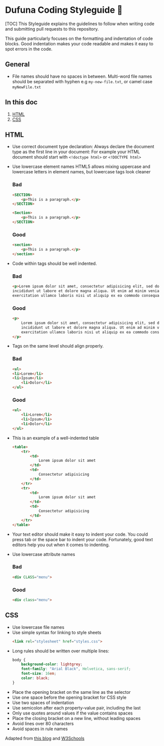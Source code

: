 # Dufuna Coding Styleguide 📜
[TOC]
This Styleguide explains the guidelines to follow when writing code and submitting pull requests to this repository.

This guide particularly focuses on the formatting and indentation of code blocks. Good indentation makes your code readable and makes it easy to spot errors in the code.

## General
- File names should have no spaces in between. Multi-word file names should be separated with hyphen e.g `my-new-file.txt`, or camel case `myNewFile.txt`

## In this doc
1. [HTML](#html)
2. [CSS](#css)

## HTML 
- Use correct document type declaration: Always declare the document type as the first line in your document: For example your HTML document should start with `<!doctype html>` or `<!DOCTYPE html>`

- Use lowercase element names
HTML5 allows mixing uppercase and lowercase letters in element names, but lowercase tags look cleaner
    ### Bad
    ```html
    <SECTION>
        <p>This is a paragraph.</p>
    </SECTION>
    ```
    ```html
    <Section>
        <p>This is a paragraph.</p>
    </SECTION>
    ```

    ### Good
    ```html
    <section>
        <p>This is a paragraph.</p>
    </section>
    ```

- Code within tags should be well indented.
    ### Bad
    ```html
    <p>Lorem ipsum dolor sit amet, consectetur adipisicing elit, sed do eiusmod tempor
    incididunt ut labore et dolore magna aliqua. Ut enim ad minim veniam, quis nostrud
    exercitation ullamco laboris nisi ut aliquip ex ea commodo consequat.</p>
    ```
    ### Good
    ```html
    <p> 
        Lorem ipsum dolor sit amet, consectetur adipisicing elit, sed do eiusmod tempor
        incididunt ut labore et dolore magna aliqua. Ut enim ad minim veniam, quis nostrud
        exercitation ullamco laboris nisi ut aliquip ex ea commodo consequat. 
    </p>
    ```
- Tags on the same level should align properly.
    ### Bad
    ```html
    <ul> 
    <li>Lorem</li> 
    <li>Ipsum</li> 
        <li>Dolor</li> 
    </ul>
    ```

    ### Good
    ```html
    <ul> 
        <li>Lorem</li> 
        <li>Ipsum</li> 
        <li>Dolor</li> 
    </ul>
    ```

- This is an example of a well-indented table
    ```html
    <table> 
        <tr> 
            <td> 
                Lorem ipsum dolor sit amet 
            </td> 
            <td> 
                Consectetur adipisicing 
            </td> 
        </tr> 
        <tr> 
            <td> 
                Lorem ipsum dolor sit amet 
            </td> 
            <td> 
                Consectetur adipisicing 
            </td> 
        </tr> 
    </table>
    ```

- Your text editor should make it easy to indent your code. You could press tab or the space bar to indent your code. Fortunately, good text editors help you out when it comes to indenting.

- Use lowercase attribute names
    ### Bad
    ```html
    <div CLASS="menu">
    ```

    ### Good
    ```html
    <div class="menu">
    ```


## CSS
- Use lowercase file names
- Use simple syntax for linking to style sheets
    ```html
    <link rel="stylesheet" href="styles.css">
    ```
- Long rules should be written over multiple lines:
    ```css
    body {
        background-color: lightgrey;
        font-family: "Arial Black", Helvetica, sans-serif;
        font-size: 16em;
        color: black;
    }
    ```
- Place the opening bracket on the same line as the selector
- Use one space before the opening bracket for CSS style
- Use two spaces of indentation
- Use semicolon after each property-value pair, including the last
- Only use quotes around values if the value contains spaces
- Place the closing bracket on a new line, without leading spaces
- Avoid lines over 80 characters
- Avoid spaces in rule names

Adapted from [this blog](https://www.granneman.com/webdev/coding/formatting-and-indenting-your-html)
and [W3Schools](https://www.w3schools.com/HTML/html5_syntax.asp)
